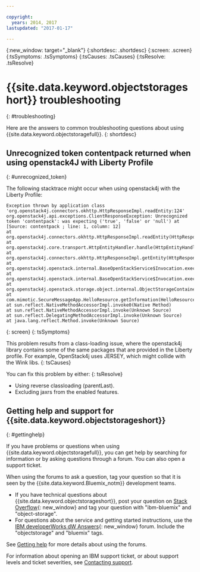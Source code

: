 ```yaml
---

copyright:
  years: 2014, 2017
lastupdated: "2017-01-17"

---
```

{:new_window: target="_blank"}
{:shortdesc: .shortdesc}
{:screen: .screen}
{:tsSymptoms: .tsSymptoms}
{:tsCauses: .tsCauses}
{:tsResolve: .tsResolve}

# {{site.data.keyword.objectstorageshort}} troubleshooting
{: #troubleshooting}


Here are the answers to common troubleshooting questions about using {{site.data.keyword.objectstoragefull}}.
{: shortdesc}

## Unrecognized token contentpack returned when using openstack4J with Liberty Profile
{: #unrecognized_token}


The following stacktrace might occur when using openstack4j with the Liberty Profile:
```
Exception thrown by application class 'org.openstack4j.connectors.okhttp.HttpResponseImpl.readEntity:124'
org.openstack4j.api.exceptions.ClientResponseException: Unrecognized token 'contentpack': was expecting ('true', 'false' or 'null') at [Source: contentpack ; line: 1, column: 12]
at org.openstack4j.connectors.okhttp.HttpResponseImpl.readEntity(HttpResponseImpl.java:124)
at org.openstack4j.core.transport.HttpEntityHandler.handle(HttpEntityHandler.java:56)
at org.openstack4j.connectors.okhttp.HttpResponseImpl.getEntity(HttpResponseImpl.java:68)
at org.openstack4j.openstack.internal.BaseOpenStackService$Invocation.execute(BaseOpenStackService.java:169)
at org.openstack4j.openstack.internal.BaseOpenStackService$Invocation.execute(BaseOpenStackService.java:163)
at org.openstack4j.openstack.storage.object.internal.ObjectStorageContainerServiceImpl.list(ObjectStorageContainerServiceImpl.java:41)
at com.mimotic.SecureMessageApp.HelloResource.getInformation(HelloResource.java:47)
at sun.reflect.NativeMethodAccessorImpl.invoke0(Native Method)
at sun.reflect.NativeMethodAccessorImpl.invoke(Unknown Source)
at sun.reflect.DelegatingMethodAccessorImpl.invoke(Unknown Source)
at java.lang.reflect.Method.invoke(Unknown Source)
```
{: screen}
{: tsSymptoms}


This problem results from a class-loading issue, where the openstack4j library contains some of the same packages that are provided in the Liberty profile.  For example, OpenStack4j uses JERSEY, which might collide with the Wink libs.
{: tsCauses}


You can fix this problem by either:
{: tsResolve}
  * Using reverse classloading (parentLast).
  * Excluding jaxrs from the enabled features.


## Getting help and support for {{site.data.keyword.objectstorageshort}}
{: #gettinghelp}

If you have problems or questions when using {{site.data.keyword.objectstoragefull}}, you can get help by searching for information or by asking questions through a forum. You can also open a support ticket.

When using the forums to ask a question, tag your question so that it is seen by the {{site.data.keyword.Bluemix_notm}} development teams.

* If you have technical questions about {{site.data.keyword.objectstorageshort}}, post your question on [Stack Overflow](http://stackoverflow.com/search?q=object-storage+ibm-bluemix){: new_window} and tag your question with "ibm-bluemix" and "object-storage".
* For questions about the service and getting started instructions, use the [IBM developerWorks dW Answers](https://developer.ibm.com/answers/topics/objectstorage/?smartspace=bluemix){: new_window} forum. Include the  "objectstorage" and "bluemix" tags.

See [Getting help](/docs/support/index.html#getting-help) for more details about using the forums.

For information about opening an IBM support ticket, or about support levels and ticket severities, see [Contacting support](/docs/support/index.html#contacting-support).
